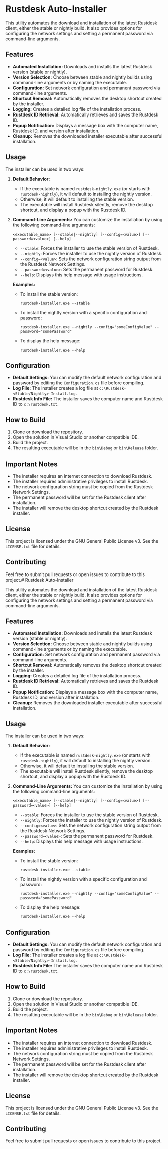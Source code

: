 # Rustdesk Auto-Installer

This utility automates the download and installation of the latest Rustdesk client, either the stable or nightly build. It also provides options for configuring the network settings and setting a permanent password via command-line arguments.

## Features

*   **Automated Installation:** Downloads and installs the latest Rustdesk version (stable or nightly).
*   **Version Selection:** Choose between stable and nightly builds using command-line arguments or by naming the executable.
*   **Configuration:** Set network configuration and permanent password via command-line arguments.
*   **Shortcut Removal:** Automatically removes the desktop shortcut created by the installer.
*   **Logging:** Creates a detailed log file of the installation process.
*   **Rustdesk ID Retrieval:** Automatically retrieves and saves the Rustdesk ID.
*   **Popup Notification:** Displays a message box with the computer name, Rustdesk ID, and version after installation.
*   **Cleanup:** Removes the downloaded installer executable after successful installation.

## Usage

The installer can be used in two ways:

1.  **Default Behavior:**
    *   If the executable is named `rustdesk-nightly.exe` (or starts with `rustdesk-nightly`), it will default to installing the nightly version.
    *   Otherwise, it will default to installing the stable version.
    *   The executable will install Rustdesk silently, remove the desktop shortcut, and display a popup with the Rustdesk ID.

2.  **Command-Line Arguments:**
    You can customize the installation by using the following command-line arguments:

    ```
    <executable_name> [--stable|--nightly] [--config=<value>] [--password=<value>] [--help]
    ```

    *   `--stable`: Forces the installer to use the stable version of Rustdesk.
    *   `--nightly`: Forces the installer to use the nightly version of Rustdesk.
    *   `--config=<value>`: Sets the network configuration string output from the Rustdesk Network Settings.
    *   `--password=<value>`: Sets the permanent password for Rustdesk.
    *   `--help`: Displays this help message with usage instructions.

    **Examples:**

    *   To install the stable version:
        ```
        rustdesk-installer.exe --stable
        ```
    *   To install the nightly version with a specific configuration and password:
        ```
        rustdesk-installer.exe --nightly --config="someConfigValue" --password="somePassword"
        ```
    *   To display the help message:
         ```
        rustdesk-installer.exe --help
        ```

## Configuration

*   **Default Settings:** You can modify the default network configuration and password by editing the `Configuration.cs` file before compiling.
*   **Log File:** The installer creates a log file at `c:\Rustdesk-<Stable/Nightly>-Install.log`.
*   **Rustdesk Info File:** The installer saves the computer name and Rustdesk ID to `c:\rustdesk.txt`.

## How to Build

1.  Clone or download the repository.
2.  Open the solution in Visual Studio or another compatible IDE.
3.  Build the project.
4.  The resulting executable will be in the `bin\Debug` or `bin\Release` folder.

## Important Notes

*   The installer requires an internet connection to download Rustdesk.
*   The installer requires administrative privileges to install Rustdesk.
*   The network configuration string must be copied from the Rustdesk Network Settings.
*   The permanent password will be set for the Rustdesk client after installation.
*   The installer will remove the desktop shortcut created by the Rustdesk installer.

## License

This project is licensed under the GNU General Public License v3. See the `LICENSE.txt` file for details.

## Contributing

Feel free to submit pull requests or open issues to contribute to this project.# Rustdesk Auto-Installer

This utility automates the download and installation of the latest Rustdesk client, either the stable or nightly build. It also provides options for configuring the network settings and setting a permanent password via command-line arguments.

## Features

*   **Automated Installation:** Downloads and installs the latest Rustdesk version (stable or nightly).
*   **Version Selection:** Choose between stable and nightly builds using command-line arguments or by naming the executable.
*   **Configuration:** Set network configuration and permanent password via command-line arguments.
*   **Shortcut Removal:** Automatically removes the desktop shortcut created by the installer.
*   **Logging:** Creates a detailed log file of the installation process.
*   **Rustdesk ID Retrieval:** Automatically retrieves and saves the Rustdesk ID.
*   **Popup Notification:** Displays a message box with the computer name, Rustdesk ID, and version after installation.
*   **Cleanup:** Removes the downloaded installer executable after successful installation.

## Usage

The installer can be used in two ways:

1.  **Default Behavior:**
    *   If the executable is named `rustdesk-nightly.exe` (or starts with `rustdesk-nightly`), it will default to installing the nightly version.
    *   Otherwise, it will default to installing the stable version.
    *   The executable will install Rustdesk silently, remove the desktop shortcut, and display a popup with the Rustdesk ID.

2.  **Command-Line Arguments:**
    You can customize the installation by using the following command-line arguments:

    ```
    <executable_name> [--stable|--nightly] [--config=<value>] [--password=<value>] [--help]
    ```

    *   `--stable`: Forces the installer to use the stable version of Rustdesk.
    *   `--nightly`: Forces the installer to use the nightly version of Rustdesk.
    *   `--config=<value>`: Sets the network configuration string output from the Rustdesk Network Settings.
    *   `--password=<value>`: Sets the permanent password for Rustdesk.
    *   `--help`: Displays this help message with usage instructions.

    **Examples:**

    *   To install the stable version:
        ```
        rustdesk-installer.exe --stable
        ```
    *   To install the nightly version with a specific configuration and password:
        ```
        rustdesk-installer.exe --nightly --config="someConfigValue" --password="somePassword"
        ```
    *   To display the help message:
         ```
        rustdesk-installer.exe --help
        ```

## Configuration

*   **Default Settings:** You can modify the default network configuration and password by editing the `Configuration.cs` file before compiling.
*   **Log File:** The installer creates a log file at `c:\Rustdesk-<Stable/Nightly>-Install.log`.
*   **Rustdesk Info File:** The installer saves the computer name and Rustdesk ID to `c:\rustdesk.txt`.

## How to Build

1.  Clone or download the repository.
2.  Open the solution in Visual Studio or another compatible IDE.
3.  Build the project.
4.  The resulting executable will be in the `bin\Debug` or `bin\Release` folder.

## Important Notes

*   The installer requires an internet connection to download Rustdesk.
*   The installer requires administrative privileges to install Rustdesk.
*   The network configuration string must be copied from the Rustdesk Network Settings.
*   The permanent password will be set for the Rustdesk client after installation.
*   The installer will remove the desktop shortcut created by the Rustdesk installer.

## License

This project is licensed under the GNU General Public License v3. See the `LICENSE.txt` file for details.

## Contributing

Feel free to submit pull requests or open issues to contribute to this project.
